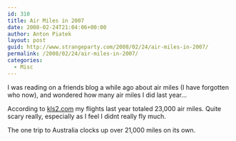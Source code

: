 ```yaml
---
id: 310
title: Air Miles in 2007
date: 2008-02-24T21:04:06+00:00
author: Anton Piatek
layout: post
guid: http://www.strangeparty.com/2008/02/24/air-miles-in-2007/
permalink: /2008/02/24/air-miles-in-2007/
categories:
  - Misc
---
```

I was reading on a friends blog a while ago about air miles (I have forgotten who now), and wondered how many air miles I did last year&#8230;

According to [kls2.com](http://gc.kls2.com/cgi-bin/gc?PATH=LHR-BKK-SYD-MYA%2CMYA-SYD-MEL%2CMEL-HKG-LHR%0D%0ASOU-BHD%2CBHD-SOU%2CSOU-BHD%2CBHD-SOU%0D%0A&RANGE=&PATH-COLOR=red&PATH-UNITS=mi&PATH-MINIMUM=&SPEED-GROUND=&SPEED-UNITS=kts&RANGE-STYLE=outline&RANGE-COLOR=navy&MAP-STYLE=) my flights last year totaled 23,000 air miles. Quite scary really, especially as I feel I didnt really fly much.

The one trip to Australia clocks up over 21,000 miles on its own.